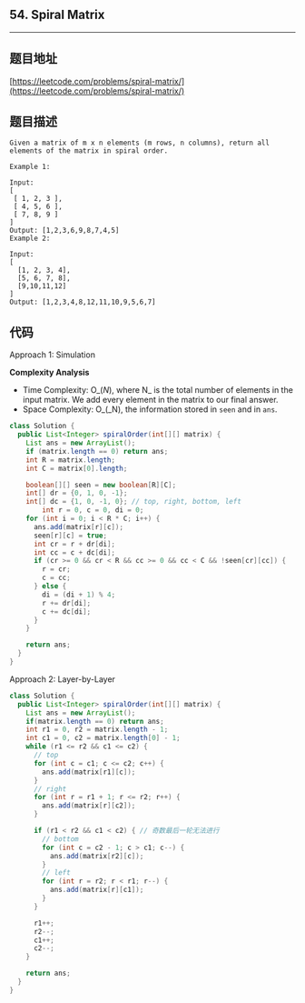 ## 54. Spiral Matrix

----
## 题目地址

[https://leetcode.com/problems/spiral-matrix/](https://leetcode.com/problems/spiral-matrix/)

## 题目描述

```text
Given a matrix of m x n elements (m rows, n columns), return all elements of the matrix in spiral order.

Example 1:

Input:
[
 [ 1, 2, 3 ],
 [ 4, 5, 6 ],
 [ 7, 8, 9 ]
]
Output: [1,2,3,6,9,8,7,4,5]
Example 2:

Input:
[
  [1, 2, 3, 4],
  [5, 6, 7, 8],
  [9,10,11,12]
]
Output: [1,2,3,4,8,12,11,10,9,5,6,7]
```

## 代码

Approach 1: Simulation

**Complexity Analysis**

* Time Complexity: O_\(_N_\), where N_ is the total number of elements in the input matrix. We add every element in the matrix to our final answer.
* Space Complexity: O_\(_N\), the information stored in `seen` and in `ans`.

```java
class Solution {
  public List<Integer> spiralOrder(int[][] matrix) {
    List ans = new ArrayList();
    if (matrix.length == 0) return ans;
    int R = matrix.length;
    int C = matrix[0].length;

    boolean[][] seen = new boolean[R][C];
    int[] dr = {0, 1, 0, -1};
    int[] dc = {1, 0, -1, 0}; // top, right, bottom, left
 		int r = 0, c = 0, di = 0;
    for (int i = 0; i < R * C; i++) {
      ans.add(matrix[r][c]);
      seen[r][c] = true;
      int cr = r + dr[di];
      int cc = c + dc[di];
      if (cr >= 0 && cr < R && cc >= 0 && cc < C && !seen[cr][cc]) {
        r = cr;
        c = cc;
      } else {
        di = (di + 1) % 4;
        r += dr[di];
        c += dc[di];
      }
    }

    return ans;
  }
}
```

Approach 2: Layer-by-Layer

```java
class Solution {
  public List<Integer> spiralOrder(int[][] matrix) {
    List ans = new ArrayList();
    if(matrix.length == 0) return ans;
    int r1 = 0, r2 = matrix.length - 1;
    int c1 = 0, c2 = matrix.length[0] - 1;
    while (r1 <= r2 && c1 <= c2) {
      // top
      for (int c = c1; c <= c2; c++) {
        ans.add(matrix[r1][c]);
      }
      // right
      for (int r = r1 + 1; r <= r2; r++) {
        ans.add(matrix[r][c2]);
      }

      if (r1 < r2 && c1 < c2) { // 奇数最后一轮无法进行
        // bottom
        for (int c = c2 - 1; c > c1; c--) {
          ans.add(matrix[r2][c]);
        }
        // left
        for (int r = r2; r < r1; r--) {
          ans.add(matrix[r][c1]);
        }
      }

      r1++;
      r2--;
      c1++;
      c2--;
    }

    return ans;
  }
}
```


